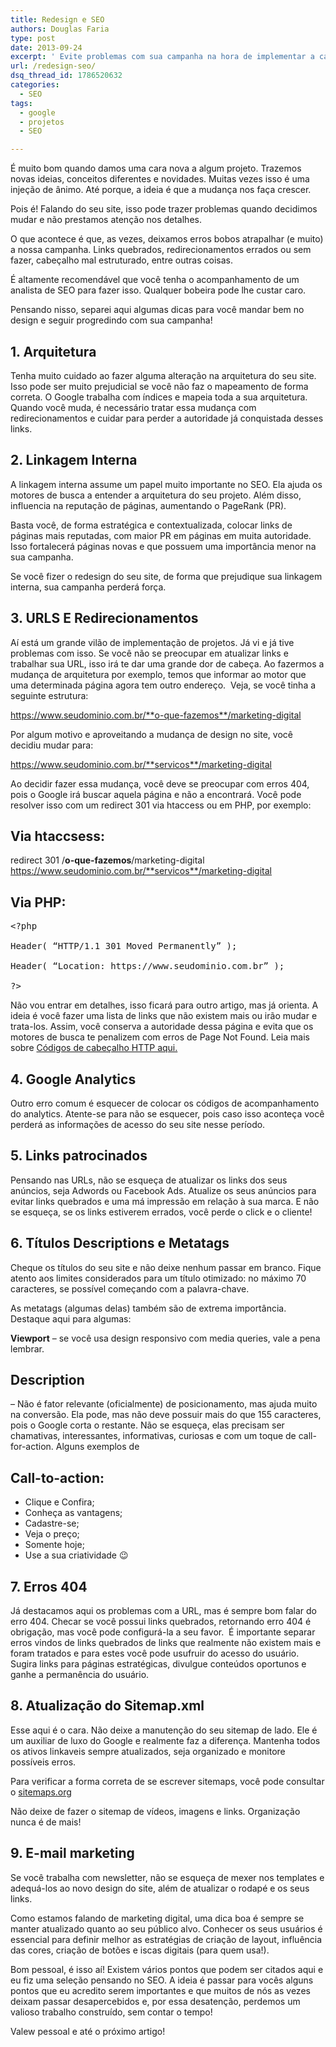 ```yaml
---
title: Redesign e SEO
authors: Douglas Faria
type: post
date: 2013-09-24
excerpt: ' Evite problemas com sua campanha na hora de implementar a cara nova do seu site'
url: /redesign-seo/
dsq_thread_id: 1786520632
categories:
  - SEO
tags:
  - google
  - projetos
  - SEO

---
```

É muito bom quando damos uma cara nova a algum projeto. Trazemos novas ideias, conceitos diferentes e novidades. Muitas vezes isso é uma injeção de ânimo. Até porque, a ideia é que a mudança nos faça crescer.

Pois é! Falando do seu site, isso pode trazer problemas quando decidimos mudar e não prestamos atenção nos detalhes.

O que acontece é que, as vezes, deixamos erros bobos atrapalhar (e muito) a nossa campanha. Links quebrados, redirecionamentos errados ou sem fazer, cabeçalho mal estruturado, entre outras coisas.

É altamente recomendável que você tenha o acompanhamento de um analista de SEO para fazer isso. Qualquer bobeira pode lhe custar caro.

Pensando nisso, separei aqui algumas dicas para você mandar bem no design e seguir progredindo com sua campanha!

## 1. Arquitetura

Tenha muito cuidado ao fazer alguma alteração na arquitetura do seu site. Isso pode ser muito prejudicial se você não faz o mapeamento de forma correta. O Google trabalha com índices e mapeia toda a sua arquitetura. Quando você muda, é necessário tratar essa mudança com redirecionamentos e cuidar para perder a autoridade já conquistada desses links.

## 2. Linkagem Interna

A linkagem interna assume um papel muito importante no SEO. Ela ajuda os motores de busca a entender a arquitetura do seu projeto. Além disso, influencia na reputação de páginas, aumentando o PageRank (PR).

Basta você, de forma estratégica e contextualizada, colocar links de páginas mais reputadas, com maior PR em páginas em muita autoridade. Isso fortalecerá páginas novas e que possuem uma importância menor na sua campanha.

Se você fizer o redesign do seu site, de forma que prejudique sua linkagem interna, sua campanha perderá força.

## 3. URLS E Redirecionamentos

Aí está um grande vilão de implementação de projetos. Já vi e já tive problemas com isso. Se você não se preocupar em atualizar links e trabalhar sua URL, isso irá te dar uma grande dor de cabeça. Ao fazermos a mudança de arquitetura por exemplo, temos que informar ao motor que uma determinada página agora tem outro endereço.  Veja, se você tinha a seguinte estrutura:

https://www.seudominio.com.br/**o-que-fazemos**/marketing-digital

Por algum motivo e aproveitando a mudança de design no site, você decidiu mudar para:

https://www.seudominio.com.br/**servicos**/marketing-digital

Ao decidir fazer essa mudança, você deve se preocupar com erros 404, pois o Google irá buscar aquela página e não a encontrará. Você pode resolver isso com um redirect 301 via htaccess ou em PHP, por exemplo:

## Via htaccsess:

redirect 301 /**o-que-fazemos**/marketing-digital https://www.seudominio.com.br/**servicos**/marketing-digital

## Via PHP:

<pre class="lang-php">&lt;?php

Header( “HTTP/1.1 301 Moved Permanently” );

Header( “Location: https://www.seudominio.com.br” );

?&gt;
</pre>

Não vou entrar em detalhes, isso ficará para outro artigo, mas já orienta. A ideia é você fazer uma lista de links que não existem mais ou irão mudar e trata-los. Assim, você conserva a autoridade dessa página e evita que os motores de busca te penalizem com erros de Page Not Found. Leia mais sobre [Códigos de cabeçalho HTTP aqui.][1]

## 4. Google Analytics

Outro erro comum é esquecer de colocar os códigos de acompanhamento do analytics. Atente-se para não se esquecer, pois caso isso aconteça você perderá as informações de acesso do seu site nesse período.

## 5. Links patrocinados

Pensando nas URLs, não se esqueça de atualizar os links dos seus anúncios, seja Adwords ou Facebook Ads. Atualize os seus anúncios para evitar links quebrados e uma má impressão em relação à sua marca. E não se esqueça, se os links estiverem errados, você perde o click e o cliente!

## 6. Títulos Descriptions e Metatags

Cheque os títulos do seu site e não deixe nenhum passar em branco. Fique atento aos limites considerados para um título otimizado: no máximo 70 caracteres, se possível começando com a palavra-chave.

As metatags (algumas delas) também são de extrema importância. Destaque aqui para algumas:

**Viewport** – se você usa design responsivo com media queries, vale a pena lembrar.

## Description

– Não é fator relevante (oficialmente) de posicionamento, mas ajuda muito na conversão. Ela pode, mas não deve possuir mais do que 155 caracteres, pois o Google corta o restante. Não se esqueça, elas precisam ser chamativas, interessantes, informativas, curiosas e com um toque de call-for-action. Alguns exemplos de 

## Call-to-action: 

  * Clique e Confira;
  * Conheça as vantagens;
  * Cadastre-se;
  * Veja o preço;
  * Somente hoje;
  * Use a sua criatividade 😉

## 7. Erros 404

Já destacamos aqui os problemas com a URL, mas é sempre bom falar do erro 404. Checar se você possui links quebrados, retornando erro 404 é obrigação, mas você pode configurá-la a seu favor.  É importante separar erros vindos de links quebrados de links que realmente não existem mais e foram tratados e para estes você pode usufruir do acesso do usuário. Sugira links para páginas estratégicas, divulgue conteúdos oportunos e ganhe a permanência do usuário.

## 8. Atualização do Sitemap.xml

Esse aqui é o cara. Não deixe a manutenção do seu sitemap de lado. Ele é um auxiliar de luxo do Google e realmente faz a diferença. Mantenha todos os ativos linkaveis sempre atualizados, seja organizado e monitore possíveis erros.

Para verificar a forma correta de se escrever sitemaps, você pode consultar o [sitemaps.org][2]

Não deixe de fazer o sitemap de vídeos, imagens e links. Organização nunca é de mais!

## 9. E-mail marketing

Se você trabalha com newsletter, não se esqueça de mexer nos templates e adequá-los ao novo design do site, além de atualizar o rodapé e os seus links.

Como estamos falando de marketing digital, uma dica boa é sempre se manter atualizado quanto ao seu público alvo. Conhecer os seus usuários é essencial para definir melhor as estratégias de criação de layout, influência das cores, criação de botões e iscas digitais (para quem usa!).

Bom pessoal, é isso aí! Existem vários pontos que podem ser citados aqui e eu fiz uma seleção pensando no SEO. A ideia é passar para vocês alguns pontos que eu acredito serem importantes e que muitos de nós as vezes deixam passar desapercebidos e, por essa desatenção, perdemos um valioso trabalho construído, sem contar o tempo!

Valew pessoal e até o próximo artigo!

 [1]: https://pt.wikipedia.org/wiki/Anexo:Lista_de_c%C3%B3digos_de_status_HTTP
 [2]: https://www.sitemaps.org/